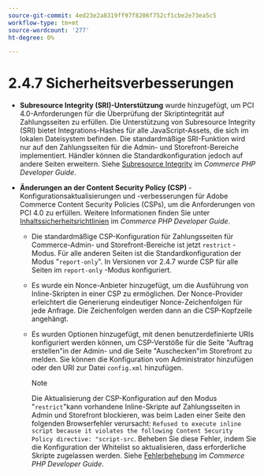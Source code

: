 ```yaml
---
source-git-commit: 4ed23e2a8319ff97f8206f752cf1cbe2e73ea5c5
workflow-type: tm+mt
source-wordcount: '277'
ht-degree: 0%

---
```

# 2.4.7 Sicherheitsverbesserungen

* **Subresource Integrity (SRI)-Unterstützung** wurde hinzugefügt, um PCI 4.0-Anforderungen für die Überprüfung der Skriptintegrität auf Zahlungsseiten zu erfüllen. Die Unterstützung von Subresource Integrity (SRI) bietet Integrations-Hashes für alle JavaScript-Assets, die sich im lokalen Dateisystem befinden. Die standardmäßige SRI-Funktion wird nur auf den Zahlungsseiten für die Admin- und Storefront-Bereiche implementiert. Händler können die Standardkonfiguration jedoch auf andere Seiten erweitern. Siehe [Subresource Integrity](https://developer.adobe.com/commerce/php/development/security/subresource-integrity/) im _Commerce PHP Developer Guide_.<!--AC-1153-->

* **Änderungen an der Content Security Policy (CSP)** - Konfigurationsaktualisierungen und -verbesserungen für Adobe Commerce Content Security Policies (CSPs), um die Anforderungen von PCI 4.0 zu erfüllen. Weitere Informationen finden Sie unter [Inhaltssicherheitsrichtlinien](https://developer.adobe.com/commerce/php/development/security/content-security-policies/) im _Commerce PHP Developer Guide_. <!--AC-11513-->

   * Die standardmäßige CSP-Konfiguration für Zahlungsseiten für Commerce-Admin- und Storefront-Bereiche ist jetzt `restrict` -Modus. Für alle anderen Seiten ist die Standardkonfiguration der Modus &quot;`report-only`&quot;.  In Versionen vor 2.4.7 wurde CSP für alle Seiten im `report-only` -Modus konfiguriert.

   * Es wurde ein Nonce-Anbieter hinzugefügt, um die Ausführung von Inline-Skripten in einer CSP zu ermöglichen. Der Nonce-Provider erleichtert die Generierung eindeutiger Nonce-Zeichenfolgen für jede Anfrage. Die Zeichenfolgen werden dann an die CSP-Kopfzeile angehängt.

   * Es wurden Optionen hinzugefügt, mit denen benutzerdefinierte URIs konfiguriert werden können, um CSP-Verstöße für die Seite &quot;Auftrag erstellen&quot;in der Admin- und die Seite &quot;Auschecken&quot;im Storefront zu melden. Sie können die Konfiguration vom Administrator hinzufügen oder den URI zur Datei `config.xml` hinzufügen.

     >[!NOTE]
     >
     >Die Aktualisierung der CSP-Konfiguration auf den Modus &quot;`restrict`&quot;kann vorhandene Inline-Skripte auf Zahlungsseiten in Admin und Storefront blockieren, was beim Laden einer Seite den folgenden Browserfehler verursacht: `Refused to execute inline script because it violates the following Content Security Policy directive: "script-src`. Beheben Sie diese Fehler, indem Sie die Konfiguration der Whitelist so aktualisieren, dass erforderliche Skripte zugelassen werden. Siehe [Fehlerbehebung](https://developer.adobe.com/commerce/php/development/security/content-security-policies/#troubleshooting) im _Commerce PHP Developer Guide_.
